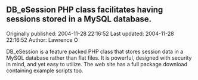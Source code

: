 ## DB_eSession PHP class facilitates having sessions stored in a MySQL database. 
Originally published: 2004-11-28 22:16:52 
Last updated: 2004-11-28 22:16:52 
Author: Lawrence O 
 
DB_eSession is a feature packed PHP class that stores session data in a MySQL database rather than flat files. It is powerful, designed with security in mind, and yet easy to utilize. The web site has a full package download containing example scripts too.